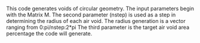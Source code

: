 This code generates voids of circular geometry. 
The input parameters begin with the Matrix M.
The second parameter (nstep) is used as a step in determining the radius of each air void.
The radius generation is a vector ranging from 0:pi/nstep:2*pi
The third parameter is the target air void area percentage the code will generate. 
